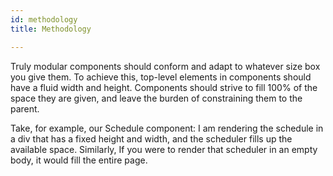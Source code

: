 ```yaml
---
id: methodology
title: Methodology

---
```

Truly modular components should conform and adapt to whatever size box you give them. To achieve this, top-level elements in components should have a fluid width and height. Components should strive to fill 100% of the space they are given, and leave the burden of constraining them to the parent.

Take, for example, our Schedule component: I am rendering the schedule in a div that has a fixed height and width, and the scheduler fills up the available space. Similarly, If you were to render that scheduler in an empty body, it would fill the entire page. 
